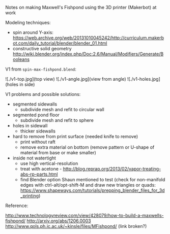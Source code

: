 Notes on making Maxwell's Fishpond using the 3D printer (Makerbot) at work

Modeling techniques:

* spin around Y-axis: https://web.archive.org/web/20131010045242/http://curriculum.makerbot.com/daily_tutorial/blender/blender_01.html
* constructive solid geometry http://wiki.blender.org/index.php/Doc:2.6/Manual/Modifiers/Generate/Booleans

V1 from `spin-max-fishpond.blend`:

![./v1-top.jpg](top view)
![./v1-angle.jpg](view from angle)
![./v1-holes.jpg](holes in side)

V1 problems and possible solutions:

* segmented sidewalls
  * subdivide mesh and refit to circular wall
* segmented pond floor
  * subdivide mesh and refit to sphere
* holes in sidewall
  * thicker sidewalls
* hard to remove from print surface (needed knife to remove)
  * print without raft
  * remove extra material on bottom (remove pattern or U-shape of material from base or make smaller)
* inside not watertight
  * use high vertical-resolution
  * treat with acetone - http://blog.reprap.org/2013/02/vapor-treating-abs-rp-parts.html
  * find Blender option Shaun mentioned to test (check for non-manifold edges with ctrl-alt/opt-shift-M and draw new triangles or quads: https://www.shapeways.com/tutorials/prepping_blender_files_for_3d_printing)

Reference:

http://www.technologyreview.com/view/428079/how-to-build-a-maxwells-fishpond/
http://arxiv.org/abs/1206.0003
http://www.qols.ph.ic.ac.uk/~kinsle/files/MFishpond/ (link broken?)
